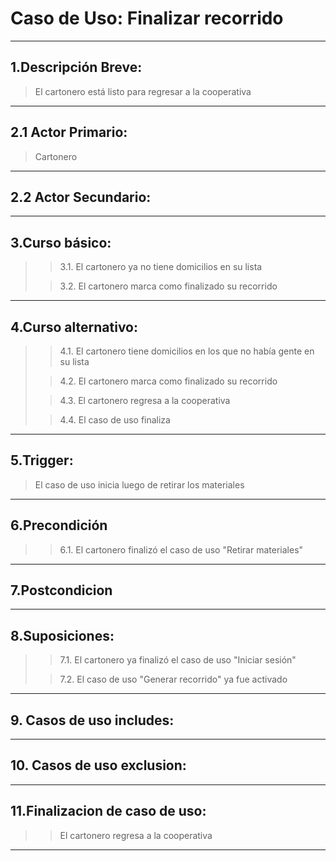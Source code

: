 # Caso de Uso: Finalizar recorrido
***

## 1.Descripción Breve: 
> El cartonero está listo para regresar a la cooperativa

***

## 2.1 Actor Primario: 
> Cartonero

***

## 2.2 Actor Secundario:
***

## 3.Curso básico: 
>
>>3.1. El cartonero ya no tiene domicilios en su lista
>
>>3.2. El cartonero marca como finalizado su recorrido

***

## 4.Curso alternativo:
>
>>4.1. El cartonero tiene domicilios en los que no había gente en su lista
>
>>4.2. El cartonero marca como finalizado su recorrido
>
>>4.3. El cartonero regresa a la cooperativa
>
>>4.4. El caso de uso finaliza

***

## 5.Trigger: 
> El caso de uso inicia luego de retirar los materiales

***

## 6.Precondición
>
>>6.1. El cartonero finalizó el caso de uso "Retirar materiales"

***

## 7.Postcondicion

***


## 8.Suposiciones: 
>
>>7.1. El cartonero ya finalizó el caso de uso "Iniciar sesión"
>
>>7.2. El caso de uso "Generar recorrido" ya fue activado

***

## 9. Casos de uso includes:

***

## 10. Casos de uso exclusion:

***

## 11.Finalizacion de caso de uso: 
>
>> El cartonero regresa a la cooperativa

***